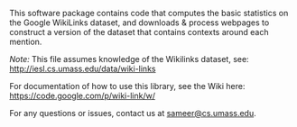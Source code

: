 This software package contains code that computes the basic statistics on the Google WikiLinks dataset, and
downloads & process webpages to construct a version of the dataset that contains contexts around each mention.

*Note:* This file assumes knowledge of the Wikilinks dataset, see: http://iesl.cs.umass.edu/data/wiki-links

For documentation of how to use this library, see the Wiki here: https://code.google.com/p/wiki-link/w/

For any questions or issues, contact us at sameer@cs.umass.edu.
